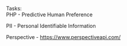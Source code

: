 Tasks:  
PHP - Predictive Human Preference  

PII - Personal Identifiable Information  

Perspective - https://www.perspectiveapi.com/


